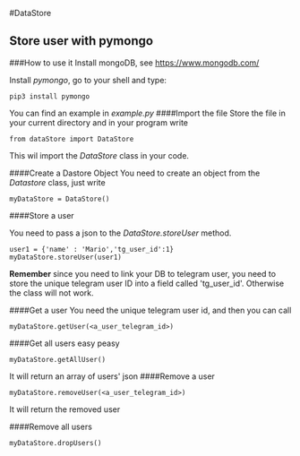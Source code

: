 #DataStore 
## Store user with pymongo

###How to use it
Install mongoDB, see https://www.mongodb.com/

Install *pymongo*, go to your shell and type:
```
pip3 install pymongo
```
You can find an example in *example.py*
####Import the file
Store the file in your current directory and in your program write

````
from dataStore import DataStore
````

This wil import the *DataStore* class in your code.

####Create a Dastore Object
You need to create an object from the *Datastore* class, just write

````
myDataStore = DataStore()
````
####Store a user

You need to pass a json to the *DataStore.storeUser* method.

```
user1 = {'name' : 'Mario','tg_user_id':1}
myDataStore.storeUser(user1)

```

**Remember** since you need to link your DB to telegram user, you need to store the unique telegram user ID into a field called 'tg_user_id'. Otherwise the class will not work.

####Get a user
You need the unique telegram user id, and then you can call

```
myDataStore.getUser(<a_user_telegram_id>)
```

####Get all users
easy peasy

```
myDataStore.getAllUser()
```
It will return an array of users' json
####Remove a user

```
myDataStore.removeUser(<a_user_telegram_id>)
```

It will return the removed user

####Remove all users

```
myDataStore.dropUsers()
```
